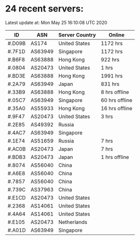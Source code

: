 # 24 recent servers:

Latest update at: Mon May 25 16:10:08 UTC 2020

| ID | ASN | Server Country | Online |
| -- | --- | -------------- | ------ |
| #.D09B | AS174 | United States | 1172 hrs |
| #.7F1D | AS63949 | Singapore | 1172 hrs |
| #.B6F8 | AS63888 | Hong Kong | 922 hrs |
| #.0804 | AS20473 | United States | 1 hrs |
| #.BD3E | AS63888 | Hong Kong | 1991 hrs |
| #.2A79 | AS63949 | Japan | 831 hrs |
| #.33B9 | AS63888 | Hong Kong | 8 hrs offline |
| #.05C7 | AS63949 | Singapore | 60 hrs offline |
| #.35A0 | AS55933 | Hong Kong | 16 hrs offline |
| #.9F47 | AS20473 | United States | 3 hrs |
| #.2E85 | AS49392 | Russia | |
| #.4AC7 | AS63949 | Singapore | |
| #.1E74 | AS51659 | Russia | 7 hrs |
| #.AC0B | AS20473 | Japan | 7 hrs |
| #.BDB3 | AS20473 | Japan | 1 hrs offline |
| #.8074 | AS56040 | China | |
| #.A6E8 | AS56040 | China | |
| #.7857 | AS56040 | China | |
| #.739C | AS37963 | China | |
| #.E1CD | AS20473 | United States | |
| #.2368 | AS14061 | United States | |
| #.4A64 | AS14061 | United States | |
| #.E105 | AS20473 | Netherlands | |
| #.A01D | AS63949 | Singapore | |

